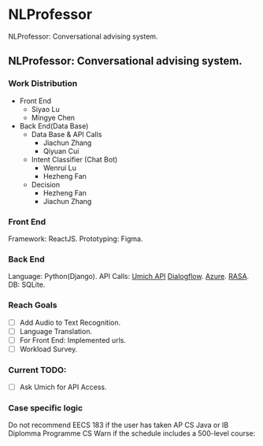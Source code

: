 # NLProfessor
NLProfessor: Conversational advising system.

**NLProfessor: Conversational advising system.**
---
### Work Distribution
- Front End 
    - Siyao Lu
    - Mingye Chen
- Back End(Data Base)
    - Data Base & API Calls
        - Jiachun Zhang
        - Qiyuan Cui
    - Intent Classifier (Chat Bot)
        - Wenrui Lu
        - Hezheng Fan
    - Decision
        - Hezheng Fan
        - Jiachun Zhang

### Front End
Framework: ReactJS. Prototyping: Figma.
### Back End
Language: Python(Django). API Calls: [Umich API](api.umich.edu) [Dialogflow](dialogflow.cloud.google.com). [Azure](https://azure.microsoft.com/en-us/products/bot-services/#overview). [RASA](https://rasa.com/). DB: SQLite.

### Reach Goals
- [ ] Add Audio to Text Recognition.
- [ ] Language Translation.
- [ ] For Front End: Implemented urls.
- [ ] Workload Survey.

### Current TODO:
- [ ] Ask Umich for API Access.

### Case specific logic
Do not recommend EECS 183 if the user has taken AP CS Java or IB Diplomma Programme CS
Warn if the schedule includes a 500-level course: 
